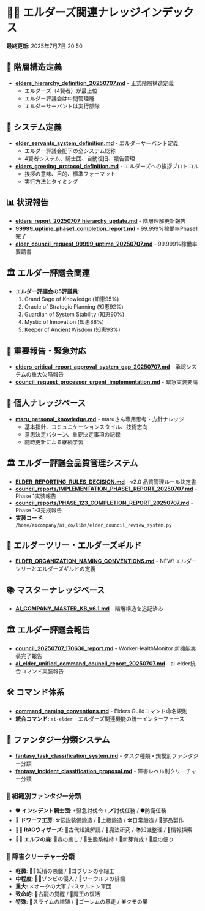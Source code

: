 # 🧙‍♂️ エルダーズ関連ナレッジインデックス

**最終更新**: 2025年7月7日 20:50

## 📜 階層構造定義
- **[elders_hierarchy_definition_20250707.md](elders_hierarchy_definition_20250707.md)** - 正式階層構造定義
  - エルダーズ（4賢者）が最上位
  - エルダー評議会は中間管理層
  - エルダーサーバントは実行部隊

## 🤖 システム定義
- **[elder_servants_system_definition.md](elder_servants_system_definition.md)** - エルダーサーバント定義
  - エルダー評議会配下の全システム総称
  - 4賢者システム、騎士団、自動復旧、報告管理
- **[elders_greeting_protocol_definition.md](elders_greeting_protocol_definition.md)** - エルダーズへの挨拶プロトコル
  - 挨拶の意味、目的、標準フォーマット
  - 実行方法とタイミング

## 📊 状況報告
- **[elders_report_20250707_hierarchy_update.md](elders_report_20250707_hierarchy_update.md)** - 階層理解更新報告
- **[99999_uptime_phase1_completion_report.md](99999_uptime_phase1_completion_report.md)** - 99.999%稼働率Phase1完了
- **[elder_council_request_99999_uptime_20250707.md](elder_council_request_99999_uptime_20250707.md)** - 99.999%稼働率要請書

## 🏛️ エルダー評議会関連
- **エルダー評議会の5評議員**:
  1. Grand Sage of Knowledge (知恵95%)
  2. Oracle of Strategic Planning (知恵92%)
  3. Guardian of System Stability (知恵90%)
  4. Mystic of Innovation (知恵88%)
  5. Keeper of Ancient Wisdom (知恵93%)

## 🚨 重要報告・緊急対応
- **[elders_critical_report_approval_system_gap_20250707.md](elders_critical_report_approval_system_gap_20250707.md)** - 承認システムの重大欠陥報告
- **[council_request_processor_urgent_implementation.md](council_request_processor_urgent_implementation.md)** - 緊急実装要請

## 👤 個人ナレッジベース
- **[maru_personal_knowledge.md](maru_personal_knowledge.md)** - maruさん専用思考・方針ナレッジ
  - 基本指針、コミュニケーションスタイル、技術志向
  - 意思決定パターン、重要決定事項の記録
  - 随時更新による継続学習

## 🏛️ エルダー評議会品質管理システム
- **[ELDER_REPORTING_RULES_DECISION.md](ELDER_REPORTING_RULES_DECISION.md)** - v2.0 品質管理ルール決定書
- **[council_reports/IMPLEMENTATION_PHASE1_REPORT_20250707.md](council_reports/IMPLEMENTATION_PHASE1_REPORT_20250707.md)** - Phase 1実装報告
- **[council_reports/PHASE_123_COMPLETION_REPORT_20250707.md](council_reports/PHASE_123_COMPLETION_REPORT_20250707.md)** - Phase 1-3完成報告
- **実装コード**: `/home/aicompany/ai_co/libs/elder_council_review_system.py`

## 🌳 エルダーツリー・エルダーズギルド
- **[ELDER_ORGANIZATION_NAMING_CONVENTIONS.md](ELDER_ORGANIZATION_NAMING_CONVENTIONS.md)** - NEW! エルダーツリーとエルダーズギルドの定義

## 📚 マスターナレッジベース
- **[AI_COMPANY_MASTER_KB_v6.1.md](AI_COMPANY_MASTER_KB_v6.1.md)** - 階層構造を追記済み

## 🏛️ エルダー評議会報告
- **[council_20250707_170636_report.md](council_reports/council_20250707_170636_report.md)** - WorkerHealthMonitor 新機能実装完了報告
- **[ai_elder_unified_command_council_report_20250707.md](council_reports/ai_elder_unified_command_council_report_20250707.md)** - ai-elder統合コマンド実装報告

## 🛠️ コマンド体系
- **[command_naming_conventions.md](command_naming_conventions.md)** - Elders Guildコマンド命名規則
- **統合コマンド**: `ai-elder` - エルダーズ関連機能の統一インターフェース

## 🐉 ファンタジー分類システム
- **[fantasy_task_classification_system.md](fantasy_task_classification_system.md)** - タスク種類・規模別ファンタジー分類
- **[fantasy_incident_classification_proposal.md](fantasy_incident_classification_proposal.md)** - 障害レベル別クリーチャー分類

### 🏰 組織別ファンタジー分類
- 🛡️ **インシデント騎士団**: ⚡緊急討伐令 / 🗡️討伐任務 / 🛡️防衛任務
- 🔨 **ドワーフ工房**: ⚒️伝説装備鍛造 / 🔧上級鍛造 / 🛠️日常鍛造 / 🔩部品製作
- 🧙‍♂️ **RAGウィザーズ**: 📜古代知識解読 / 🔮魔法研究 / 📚知識整理 / 🧭情報探索
- 🧝‍♂️ **エルフの森**: 🌿森の癒し / 🦋生態系維持 / 🌱新芽育成 / 🍃風の便り

### 🐲 障害クリーチャー分類
- **軽微**: 🧚‍♀️妖精の悪戯 / 👹ゴブリンの小細工
- **中程度**: 🧟‍♂️ゾンビの侵入 / 🐺ワーウルフの徘徊
- **重大**: ⚔️オークの大軍 / 💀スケルトン軍団
- **致命的**: 🐉古龍の覚醒 / 👑魔王の復活
- **特殊**: 🌊スライムの増殖 / 🗿ゴーレムの暴走 / 🕷️クモの巣
